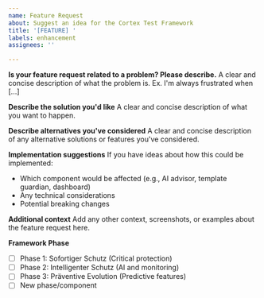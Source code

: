 ```yaml
---
name: Feature Request
about: Suggest an idea for the Cortex Test Framework
title: '[FEATURE] '
labels: enhancement
assignees: ''

---
```


**Is your feature request related to a problem? Please describe.**
A clear and concise description of what the problem is. Ex. I'm always frustrated when [...]

**Describe the solution you'd like**
A clear and concise description of what you want to happen.

**Describe alternatives you've considered**
A clear and concise description of any alternative solutions or features you've considered.

**Implementation suggestions**
If you have ideas about how this could be implemented:
- Which component would be affected (e.g., AI advisor, template guardian, dashboard)
- Any technical considerations
- Potential breaking changes

**Additional context**
Add any other context, screenshots, or examples about the feature request here.

**Framework Phase**
- [ ] Phase 1: Sofortiger Schutz (Critical protection)
- [ ] Phase 2: Intelligenter Schutz (AI and monitoring) 
- [ ] Phase 3: Präventive Evolution (Predictive features)
- [ ] New phase/component